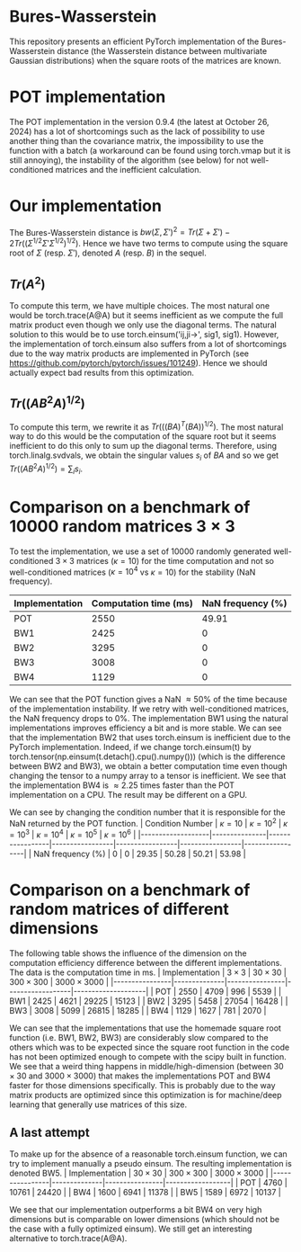# Bures-Wasserstein
This repository presents an efficient PyTorch implementation of the Bures-Wasserstein distance (the Wasserstein distance between multivariate Gaussian distributions) when the square roots of the matrices are known.

# POT implementation
The POT implementation in the version 0.9.4 (the latest at October 26, 2024) has a lot of shortcomings such as the lack of possibility to use another thing than the covariance matrix, the impossibility to use the function with a batch (a workaround can be found using torch.vmap but it is still annoying), the instability of the algorithm (see below) for not well-conditioned matrices and the inefficient calculation. 

# Our implementation
The Bures-Wasserstein distance is $bw(\Sigma,\Sigma')^2 = Tr(\Sigma + \Sigma') - 2 Tr((\Sigma^{1/2} \Sigma' \Sigma^{1/2})^{1/2})$. Hence we have two terms to compute using the square root of $\Sigma$ (resp. $\Sigma'$), denoted $A$ (resp. $B$) in the sequel.

## $Tr(A^2)$
To compute this term, we have multiple choices. The most natural one would be torch.trace(A@A) but it seems inefficient as we compute the full matrix product even though we only use the diagonal terms. The natural solution to this would be to use torch.einsum('ij,ji->', sig1, sig1). However, the implementation of torch.einsum also suffers from a lot of shortcomings due to the way matrix products are implemented in PyTorch (see https://github.com/pytorch/pytorch/issues/101249). Hence we should actually expect bad results from this optimization.

## $Tr((A B^2 A)^{1/2})$
To compute this term, we rewrite it as $Tr(((B A)^T(B A))^{1/2})$. The most natural way to do this would be the computation of the square root but it seems inefficient to do this only to sum up the diagonal terms. Therefore, using torch.linalg.svdvals, we obtain the singular values $s_i$ of $B A$ and so we get $Tr((A B^2 A)^{1/2}) = \sum_i s_i$.

# Comparison on a benchmark of 10000 random matrices $3 \times 3$

To test the implementation, we use a set of 10000 randomly generated well-conditioned $3 \times 3$ matrices ($\kappa = 10$) for the time computation and not so well-conditioned matrices ($\kappa = 10^4$ vs $\kappa = 10$) for the stability (NaN frequency). 

| Implementation | Computation time (ms) | NaN frequency (%) |
|----------------|-----------------------|-------------------|
| POT            |       2550            |         49.91     |
| BW1            |       2425            |          0        |
| BW2            |       3295            |          0        |
| BW3            |       3008            |          0        |
| BW4            |       1129            |          0        |

We can see that the POT function gives a NaN $\approx 50$% of the time because of the implementation instability. If we retry with well-conditioned matrices, the NaN frequency drops to $0 \%$. The implementation BW1 using the natural implementations improves efficiency a bit and is more stable. We can see that the implementation BW2 that uses torch.einsum is inefficient due to the PyTorch implementation. Indeed, if we change torch.einsum(t) by torch.tensor(np.einsum(t.detach().cpu().numpy())) (which is the difference between BW2 and BW3), we obtain a better computation time even though changing the tensor to a numpy array to a tensor is inefficient. We see that the implementation BW4 is $\approx 2.25$ times faster than the POT implementation on a CPU. The result may be different on a GPU.

We can see by changing the condition number that it is responsible for the NaN returned by the POT function.
|   Condition Number  | $\kappa = 10$ | $\kappa = 10^2$ | $\kappa = 10^3$ | $\kappa = 10^4$ | $\kappa = 10^5$ | $\kappa = 10^6$ |
|-------------------|---------------|-----------------|-----------------|-----------------|-----------------|-----------------|
| NaN frequency (%) |       0       |         0       |         29.35    |         50.28    |         50.21    |         53.98    |

# Comparison on a benchmark of random matrices of different dimensions
The following table shows the  influence of the dimension on the computation efficiency difference between the different implementations. The data is the computation time in ms.
| Implementation | $3 \times 3$ | $30 \times 30$ | $300 \times 300$ | $3000 \times 3000$ |
|----------------|--------------|----------------|------------------|--------------------|
| POT            |       2550   |    4709        | 996              | 5539               |
| BW1            |       2425   |          4621  | 29225            | 15123              |
| BW2            |       3295   |          5458  | 27054            | 16428              |
| BW3            |       3008   |          5099  | 26815            | 18285              |
| BW4            |       1129   |          1627  | 781              | 2070               |

We can see that the implementations that use the homemade square root function (i.e. BW1, BW2, BW3) are considerably slow compared to the others which was to be expected since the square root function in the code has not been optimized enough to compete with the scipy built in function. We see that a weird thing happens in middle/high-dimension (between $30 \times 30$ and $3000 \times 3000$) that makes the implementations POT and BW4 faster for those dimensions specifically. This is probably due to the way matrix products are optimized since this optimization is for machine/deep learning that generally use matrices of this size.

## A last attempt
To make up for the absence of a reasonable torch.einsum function, we can try to implement manually a pseudo einsum. The resulting implementation is denoted BW5.
| Implementation | $30 \times 30$ | $300 \times 300$ | $3000 \times 3000$ |
|----------------|--------------|----------------|------------------|
| POT            |      4760        | 10761              | 24420               |
| BW4            |       1600  | 6941              | 11378               |
| BW5            |       1589  | 6972              | 10137               |

We see that our implementation outperforms a bit BW4 on very high dimensions but is comparable on lower dimensions (which should not be the case with a fully optimized einsum). We still get an interesting alternative to torch.trace(A@A).
